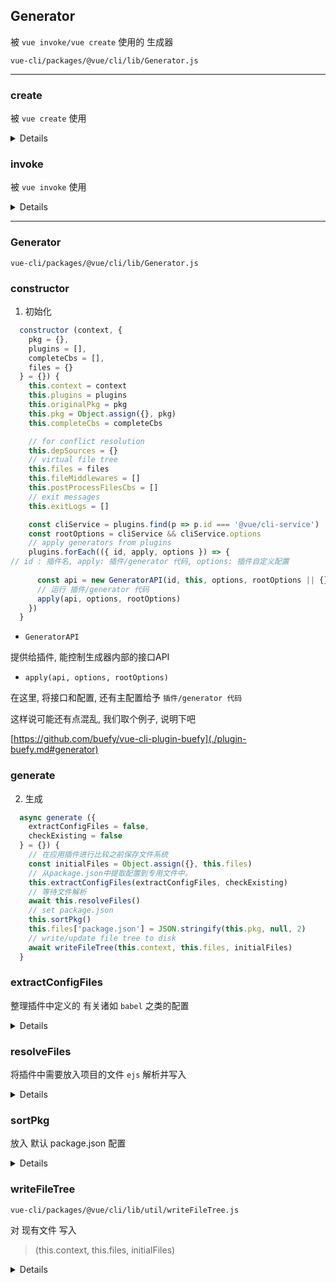 ## Generator

被 `vue invoke/vue create` 使用的 生成器

`vue-cli/packages/@vue/cli/lib/Generator.js`

---

###  create

被 `vue create` 使用

<details>

`create.js`


``` js
// 初始化
    const generator = new Generator(context, {
      pkg, // 传入 package
      plugins,
      completeCbs: createCompleteCbs
    })
// 运行
    
    await generator.generate({
      extractConfigFiles: preset.useConfigFiles
    })
```

</details>

### invoke

被 `vue invoke` 使用

<details>

`invoke.js`

``` js
// 初始化
 const generator = new Generator(context, {
    pkg,
    plugins: [plugin],
    files: await readFiles(context),
    completeCbs: createCompleteCbs
  })
```

``` js
// 运行
  await generator.generate({
    extractConfigFiles: true,
    checkExisting: true
  })
```
</details>

---

### Generator

`vue-cli/packages/@vue/cli/lib/Generator.js`

### constructor

1. 初始化

``` js
  constructor (context, {
    pkg = {},
    plugins = [],
    completeCbs = [],
    files = {}
  } = {}) {
    this.context = context
    this.plugins = plugins
    this.originalPkg = pkg
    this.pkg = Object.assign({}, pkg)
    this.completeCbs = completeCbs

    // for conflict resolution
    this.depSources = {}
    // virtual file tree
    this.files = files
    this.fileMiddlewares = []
    this.postProcessFilesCbs = []
    // exit messages
    this.exitLogs = []

    const cliService = plugins.find(p => p.id === '@vue/cli-service')
    const rootOptions = cliService && cliService.options
    // apply generators from plugins
    plugins.forEach(({ id, apply, options }) => {
// id : 插件名, apply: 插件/generator 代码, options: 插件自定义配置
     
      const api = new GeneratorAPI(id, this, options, rootOptions || {})
      // 运行 插件/generator 代码
      apply(api, options, rootOptions)
    })
  }
```

- `GeneratorAPI`

提供给插件, 能控制生成器内部的接口API

- `apply(api, options, rootOptions)`

在这里, 将接口和配置, 还有主配置给予 `插件/generator 代码`

这样说可能还有点混乱, 我们取个例子, 说明下吧

[https://github.com/buefy/vue-cli-plugin-buefy](./plugin-buefy.md#generator)

### generate

2. 生成

``` js
  async generate ({
    extractConfigFiles = false,
    checkExisting = false
  } = {}) {
    // 在应用插件进行比较之前保存文件系统
    const initialFiles = Object.assign({}, this.files)
    // 从package.json中提取配置到专用文件中。
    this.extractConfigFiles(extractConfigFiles, checkExisting)
    // 等待文件解析
    await this.resolveFiles()
    // set package.json
    this.sortPkg()
    this.files['package.json'] = JSON.stringify(this.pkg, null, 2)
    // write/update file tree to disk
    await writeFileTree(this.context, this.files, initialFiles)
  }
```


### extractConfigFiles

整理插件中定义的 有关诸如 `babel` 之类的配置

<details>

``` js
// checkExisting 为 true , 代表是需要config合并以及写入
  extractConfigFiles (extractAll, checkExisting) {
    // 经过 插件 调用 generator api , generator 的 pkg
    // 需要重新修整
    const extract = key => {
      if (
        configTransforms[key] &&
        this.pkg[key] &&
        // 如果该字段存在于原始package.json中，则不提取
        !this.originalPkg[key]
      ) {
        const value = this.pkg[key]
        // value 定义的 相关 babel eslint 之类的
        // package.json 的配置 会和默认配置 组合

        const transform = configTransforms[key]
// js 和 json , yaml 三种书写格式 转换总是要注意的
        const res = transform( // 合并 插件参数 与项目默认参数
          value,
          checkExisting,
          this.context
        )
        const { content, filename } = res // 重新写好的文件名和内容
        this.files[filename] = content
        delete this.pkg[key]
      }
    }
    if (extractAll) {
      for (const key in this.pkg) {
        extract(key)
      }
    } else if (!process.env.VUE_CLI_TEST) {
      // by default, always extract vue.config.js
      extract('vue')
    }
  }
```

- `configTransforms[key]` 

这个 `boolean` 的 true , 其实也就那几个

``` js
// configTransforms
// 只需合并这几个原配置的参数
module.exports = {
  vue: makeJSTransform('vue.config.js'),
  babel: makeJSONTransform('.babelrc'),
  postcss: makeMutliExtensionJSONTransform('.postcssrc', true),
  eslintConfig: makeMutliExtensionJSONTransform('.eslintrc', true),
  jest: makeJSTransform('jest.config.js')
}

// 从 make js transform
// 可以看出 js json 的格式 其实也是需要注意⚠️的点
```
</details>

### resolveFiles

将插件中需要放入项目的文件 `ejs` 解析并写入

<details>

``` js
  async resolveFiles () {
    const files = this.files
    for (const middleware of this.fileMiddlewares) {
      await middleware(files, ejs.render)
    }
    // normalize paths // 净化 window/linux/mac
    Object.keys(files).forEach(file => {
      const normalized = slash(file)
      if (file !== normalized) {
        files[normalized] = files[file]
        delete files[file]
      }
    })
    // 在 文件中间件 解析后, 对所有文件的钩子
    //
    for (const postProcess of this.postProcessFilesCbs) {
      await postProcess(files)
    }
    debug('vue:cli-files')(this.files)
  }
```

</details>

### sortPkg

放入 默认 package.json 配置

<details>

``` js
  sortPkg () {
    // ensure package.json keys has readable order
    this.pkg.dependencies = sortObject(this.pkg.dependencies)
    this.pkg.devDependencies = sortObject(this.pkg.devDependencies)
    this.pkg.scripts = sortObject(this.pkg.scripts, [
      'serve',
      'build',
      'test',
      'e2e',
      'lint',
      'deploy'
    ])
    this.pkg = sortObject(this.pkg, [
      'name',
      'version',
      'private',
      'scripts',
      'dependencies',
      'devDependencies',
      'vue',
      'babel',
      'eslintConfig',
      'prettier',
      'postcss',
      'browserslist',
      'jest'
    ])

    debug('vue:cli-pkg')(this.pkg)
  }
```

</details>


### writeFileTree

`vue-cli/packages/@vue/cli/lib/util/writeFileTree.js`

对 现有文件 写入

> (this.context, this.files, initialFiles)

<details>

``` js
function deleteRemovedFiles (directory, newFiles, previousFiles) {
  // get all files that are not in the new filesystem and are still existing
  const filesToDelete = Object.keys(previousFiles)
    .filter(filename => !newFiles[filename])

  // delete each of these files
  return Promise.all(filesToDelete.map(filename => {
    return fs.unlink(path.join(directory, filename))
  }))
}

module.exports = async function writeFileTree (dir, files, previousFiles) {
  if (process.env.VUE_CLI_SKIP_WRITE) {
    return
  }
  if (previousFiles) {
    await deleteRemovedFiles(dir, files, previousFiles)
  }
  return Promise.all(Object.keys(files).map(async (name) => {
    const filePath = path.join(dir, name)
    await fs.ensureDir(path.dirname(filePath))
    await fs.writeFile(filePath, files[name])
  }))
}

```

</details>
